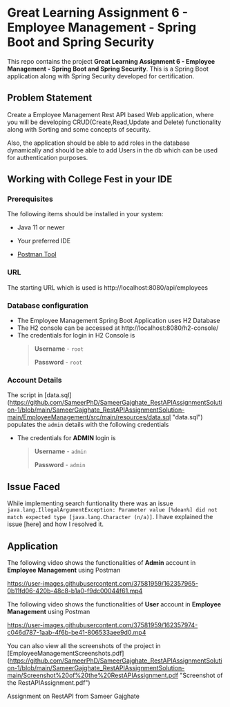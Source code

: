 #  Great Learning Assignment 6 - Employee Management - Spring Boot and Spring Security

This repo contains the project **Great Learning Assignment 6 - Employee Management - Spring Boot and Spring Security**. This is a Spring Boot application along with Spring Security developed for certification.


##  Problem Statement

Create a Employee Management Rest API based Web application, where you will be developing CRUD(Create,Read,Update and Delete) functionality along with Sorting and some concepts of security.

Also, the application should be able to add roles in the database dynamically and should be able to add Users in the db which can be used for authentication purposes.


##  Working with College Fest in your IDE

###  Prerequisites

The following items should be installed in your system:

* Java 11 or newer

* Your preferred IDE

* [Postman Tool](https://www.postman.com/downloads/ "Postman Tool")

###  URL

The starting URL which is used is http://localhost:8080/api/employees


###  Database configuration
- The Employee Management Spring Boot Application uses H2 Database
- The H2 console can be accessed at http://localhost:8080/h2-console/
- The credentials for login in H2 Console is
    > **Username** - `root`
    > 
    > **Password** - `root`

### Account Details
The script in [data.sql] (https://github.com/SameerPhD/SameerGajghate_RestAPIAssignmentSolution-1/blob/main/SameerGajghate_RestAPIAssignmentSolution-main/EmployeeManagement/src/main/resources/data.sql "data.sql") populates the `admin` details with the following credentials  
- The credentials for **ADMIN** login is
    > **Username** - `admin`
    > 
    > **Password** - `admin`

## Issue Faced

While implementing search funtionality there was an issue `java.lang.IllegalArgumentException: Parameter value [%dean%] did not match expected type [java.lang.Character (n/a)]`. I have explained the issue [here] and how I resolved it.


##  Application

The following video shows the functionalities of **Admin** account in **Employee Management** using Postman

https://user-images.githubusercontent.com/37581959/162357965-0b11fd06-420b-48c8-b1a0-f9dc00044f61.mp4


The following video shows the functionalities of **User** account in **Employee Management** using Postman

https://user-images.githubusercontent.com/37581959/162357974-c046d787-1aab-4f6b-be41-806533aee9d0.mp4



You can also view all the screenshots of the project in [EmployeeManagementScreenshots.pdf] (https://github.com/SameerPhD/SameerGajghate_RestAPIAssignmentSolution-1/blob/main/SameerGajghate_RestAPIAssignmentSolution-main/Screenshot%20of%20the%20RestAPIAssignment.pdf "Screenshot of the RestAPIAssignment.pdf")


Assignment on RestAPI from
Sameer Gajghate
